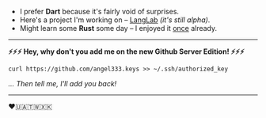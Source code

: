 - I prefer **Dart** because it's fairly void of surprises.
- Here's a project I'm working on &ndash; [LangLab](https://play.google.com/store/apps/details?id=com.ondrejsimek.langlab) _(it's still alpha)_.
- Might learn some **Rust** some day &ndash; I enjoyed it [once](https://github.com/angel333/apache-mod-status-parser) already.

---

**:zap::zap::zap: Hey, why don't you add me on the new Github Server Edition! :zap::zap::zap:**

```
curl https://github.com/angel333.keys >> ~/.ssh/authorized_key
```
_... Then tell me, I'll add you back!_

---

:heart:🇺🇦🇹🇼🇽🇰
